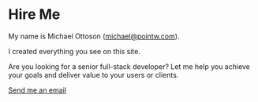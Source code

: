 # Hire Me

My name is Michael Ottoson (michael@pointw.com).  

<centered-image src="/img/michael-ottoson.png" rounded width="200"/>

I created everything you see on this site.

Are you looking for a senior full-stack developer? Let me help you achieve your goals and deliver value to your users or clients.

<a href="mailto:%22Michael%20Ottoson%22%20%3cmichael@pointw.com%3e?subject=I%20would%20like%20to%20hire%20you&body=I%20was%20looking%20at%20https%3A%2F%2Fpointw.com%20and%20I%20liked%20what%20I%20saw.%20%20Let%27s%20meet%20to%20discuss%20how%20we%20can%20work%20together%20on%20my%20next%20project.">Send me an email</a>

